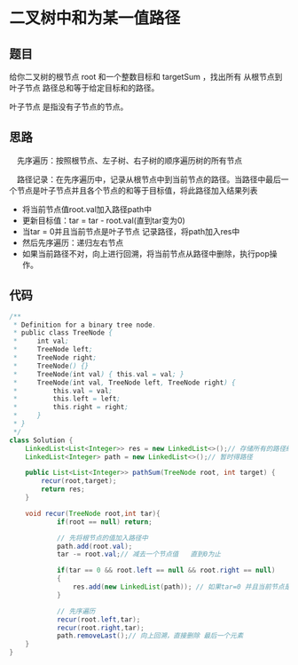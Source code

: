 # 二叉树中和为某一值路径

## 题目

给你二叉树的根节点 root 和一个整数目标和 targetSum ，找出所有 从根节点到叶子节点 路径总和等于给定目标和的路径。

叶子节点 是指没有子节点的节点。


## 思路

&emsp;先序遍历：按照根节点、左子树、右子树的顺序遍历树的所有节点

&emsp;路径记录：在先序遍历中，记录从根节点中到当前节点的路径。当路径中最后一个节点是叶子节点并且各个节点的和等于目标值，将此路径加入结果列表

* 将当前节点值root.val加入路径path中
* 更新目标值：tar = tar - root.val(直到tar变为0)
* 当tar = 0并且当前节点是叶子节点 记录路径，将path加入res中
* 然后先序遍历：递归左右节点
* 如果当前路径不对，向上进行回溯，将当前节点从路径中删除，执行pop操作。



## 代码

```java
/**
 * Definition for a binary tree node.
 * public class TreeNode {
 *     int val;
 *     TreeNode left;
 *     TreeNode right;
 *     TreeNode() {}
 *     TreeNode(int val) { this.val = val; }
 *     TreeNode(int val, TreeNode left, TreeNode right) {
 *         this.val = val;
 *         this.left = left;
 *         this.right = right;
 *     }
 * }
 */
class Solution {
    LinkedList<List<Integer>> res = new LinkedList<>();// 存储所有的路径结果
    LinkedList<Integer> path = new LinkedList<>();// 暂时得路径

    public List<List<Integer>> pathSum(TreeNode root, int target) {
        recur(root,target);
        return res;
    }

    void recur(TreeNode root,int tar){
            if(root == null) return;

            // 先将根节点的值加入路径中
            path.add(root.val);
            tar -= root.val;// 减去一个节点值   直到0为止

            if(tar == 0 && root.left == null && root.right == null)
            {
                res.add(new LinkedList(path)); // 如果tar=0 并且当前节点是叶子节点 那么 直接将路径加入res中
            }

            // 先序遍历
            recur(root.left,tar);
            recur(root.right,tar);
            path.removeLast();// 向上回溯，直接删除 最后一个元素
    }
}

```


